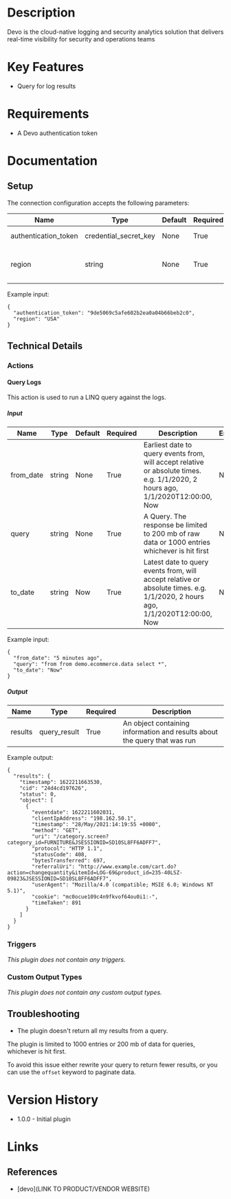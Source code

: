 # Description

Devo is the cloud-native logging and security analytics solution that delivers real-time visibility for security and operations teams

# Key Features

* Query for log results

# Requirements

* A Devo authentication token

# Documentation

## Setup

The connection configuration accepts the following parameters:

|Name|Type|Default|Required|Description|Enum|Example|
|----|----|-------|--------|-----------|----|-------|
|authentication_token|credential_secret_key|None|True|Authentication Token|None|9de5069c5afe602b2ea0a04b66beb2c0|
|region|string|None|True|Region|['USA', 'EU', 'VDC (Spain)']|USA|

Example input:

```
{
  "authentication_token": "9de5069c5afe602b2ea0a04b66beb2c0",
  "region": "USA"
}
```

## Technical Details

### Actions

#### Query Logs

This action is used to run a LINQ query against the logs.

##### Input

|Name|Type|Default|Required|Description|Enum|Example|
|----|----|-------|--------|-----------|----|-------|
|from_date|string|None|True|Earliest date to query events from, will accept relative or absolute times. e.g. 1/1/2020, 2 hours ago, 1/1/2020T12:00:00, Now|None|5 minutes ago|
|query|string|None|True|A Query. The response be limited to 200 mb of raw data or 1000 entries whichever is hit first|None|from from demo.ecommerce.data select *|
|to_date|string|Now|True|Latest date to query events from, will accept relative or absolute times. e.g. 1/1/2020, 2 hours ago, 1/1/2020T12:00:00, Now|None|Now|

Example input:

```
{
  "from_date": "5 minutes ago",
  "query": "from from demo.ecommerce.data select *",
  "to_date": "Now"
}
```

##### Output

|Name|Type|Required|Description|
|----|----|--------|-----------|
|results|query_result|True|An object containing information and results about the query that was run|

Example output:

```
{
  "results": {
    "timestamp": 1622211663530,
    "cid": "24d4cd197626",
    "status": 0,
    "object": [
      {
        "eventdate": 1622211602031,
        "clientIpAddress": "198.162.50.1",
        "timestamp": "28/May/2021:14:19:55 +0000",
        "method": "GET",
        "uri": "/category.screen?category_id=FURNITURE&JSESSIONID=SD10SL8FF6ADFF7",
        "protocol": "HTTP 1.1",
        "statusCode": 408,
        "bytesTransferred": 697,
        "referralUri": "http://www.example.com/cart.do?action=changequantity&itemId=LOG-69&product_id=235-40LSZ-09823&JSESSIONID=SD10SL8FF6ADFF7",
        "userAgent": "Mozilla/4.0 (compatible; MSIE 6.0; Windows NT 5.1)",
        "cookie": "mc0ocue109c4n9fkvof64ou0i1:-",
        "timeTaken": 891
      }
    ]
  }
}
```

### Triggers

_This plugin does not contain any triggers._

### Custom Output Types

_This plugin does not contain any custom output types._

## Troubleshooting

* The plugin doesn't return all my results from a query. 

The plugin is limited to 1000 entries or 200 mb of data for queries, whichever is hit first. 

To avoid this issue either rewrite your query to return fewer results, or you can use the `offset` keyword to paginate data. 

# Version History

* 1.0.0 - Initial plugin

# Links

## References

* [devo](LINK TO PRODUCT/VENDOR WEBSITE)
